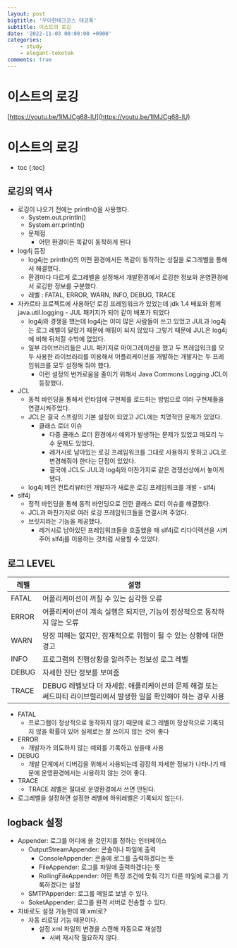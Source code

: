 ```yaml
---
layout: post
bigtitle: '우아한테크코스 테코톡'
subtitle: 이스트의 로깅
date: '2022-11-03 00:00:00 +0900'
categories:
    - study
    - elegant-tekotok
comments: true
---
```


# 이스트의 로깅 
[https://youtu.be/1IMJCg68-lU](https://youtu.be/1IMJCg68-lU)

# 이스트의 로깅
* toc
{:toc}

## 로깅의 역사
+ 로깅이 나오기 전에는 println()을 사용했다. 
  + System.out.println()
  + System.err.println()
  + 문제점
    + 어떤 환경이든 똑같이 동작하게 된다 
+ log4j 등장 
  + log4j는 println()의 어떤 환경에서든 똑같이 동작하는 성질을 로그레벨을 통해서 해결했다.
  + 환경마다 다르게 로그레벨을 설정해서 개발환경에서 로깅한 정보와 운영환경에서 로깅한 정보를 구분했다.
  + 레벨 : FATAL, ERROR, WARN, INFO, DEBUG, TRACE
+ 자카르타 프로젝트에 사용하던 로깅 프레임워크가 있었는데 jdk 1.4 배포와 함께 java.util.logging - JUL 패키지가 되어 같이 배포가 되었다
  + log4j와 경쟁을 했는데 log4j는 이미 많은 사람들이 쓰고 있었고 JUL과 log4j는 로그 레벨이 달랐기 때문에 매핑이 되지 않았다 그렇기 때문에 JUL은 log4j에 비해 뒤처질 수밖에 없었다.
  + 일부 라이브러리들은 JUL 패키지로 마이그레이션을 했고 두 프레임워크를 모두 사용한 라이브러리를 이용해서 어플리케이션을 개발하는 개발자는 두 프레임워크를 모두 설정해 줘야 했다.
    + 이런 설정의 번거로움을 줄이기 위해서 Java Commons Logging JCL이 등장했다.
+ JCL
  + 동적 바인딩을 통해서 런타임에 구현체를 로드하는 방법으로 여러 구현체들을 연결시켜주었다.
  + JCL은 결국 스프링의 기본 설정이 되었고 JCL에는 치명적인 문제가 있었다. 
    + 클래스 로더 이슈
      + 다중 클래스 로더 환경에서 예외가 발생하는 문제가 있었고 메모리 누수 문제도 있었다. 
      + 레거시로 남아있는 로깅 프레임워크를 그대로 사용하지 못하고 JCL로 변경해줘야 한다는 단점이 있었다.
      + 결국에 JCL도 JUL과 log4j와 마찬가지로 같은 경쟁선상에서 놓이게 됐다.
  + log4j 메인 컨트리뷰터인 개발자가 새로운 로깅 프레임워크를 개발 - slf4j 
+ slf4j
  + 정적 바인딩을 통해 동적 바인딩으로 인한 클래스 로더 이슈를 해결했다. 
  + JCL과 마찬가지로 여러 로깅 프레임워크들을 연결시켜 주었다. 
  + 브릿지라는 기능을 제공했다. 
    + 레거시로 남아있던 프레임워크들을 호출했을 때 slf4j로 리다이렉션을 시켜주어 slf4j를 이용하는 것처럼 사용할 수 있었다. 

## 로그 LEVEL

| 레벨    | 설명                                                                    |
|-------|-----------------------------------------------------------------------|
| FATAL | 어플리케이션이 꺼질 수 있는 심각한 오류                                                |
| ERROR | 어플리케이션이 계속 실행은 되지만, 기능이 정상적으로 동작하지 않는 오류                              |
| WARN  | 당장 피해는 없지만, 잠재적으로 위험이 될 수 있는 상황에 대한 경고                                |
| INFO  | 프로그램의 진행상황을 알려주는 정보성 로그 레벨                                            |
| DEBUG | 자세한 진단 정보를 보여줌                                                        |
| TRACE | DEBUG 레벨보다 더 자세함. 애플리케이션의 문제 해결 또는 써드파티 라이브럴리에서 발생한 일을 확인해야 하는 경우 사용  |

+ FATAL
  + 프로그램이 정상적으로 동작하지 않기 때문에 로그 레벨이 정상적으로 기록되지 않을 확률이 있어 실제로는 잘 쓰이지 않는 것이 좋다
+ ERROR
  + 개발자가 의도하지 않는 예외를 기록하고 싶을때 사용 
+ DEBUG 
  + 개발 단계에서 디버깅을 위해서 사용되는데 굉장히 자세한 정보가 나타나기 때문에 운영환경에서는 사용하지 않는 것이 좋다. 
+ TRACE
  + TRACE 레벨은 절대로 운영환경에서 쓰면 안된다. 
+ 로그레벨을 설정하면 설정한 레벨에 하위레벨은 기록되지 않는다.

## logback 설정
+ Appender: 로그를 어디에 쓸 것인지를 정하는 인터페이스 
  + OutputStreamAppender: 콘솔이나 파일에 출력 
    + ConsoleAppender: 콘솔에 로그를 출력하겠다는 뜻 
    + FileAppender: 로그를 파일에 출력하겠다는 뜻
    + RollingFileAppender: 어떤 특정 조건에 맞춰 각기 다른 파일에 로그를 기록하겠다는 설정 
  + SMTPAppender: 로그를 메일로 보낼 수 있다.
  + SoketAppender: 로그를 원격 서버로 전송할 수 있다. 
+ 자바로도 설정 가능한데 왜 xml로?
  + 자동 리로딩 기능 때문이다.
    + 설정 xml 파일의 변경을 스캔해 자동으로 재설정
      + 서버 재시작 필요하지 않다.
